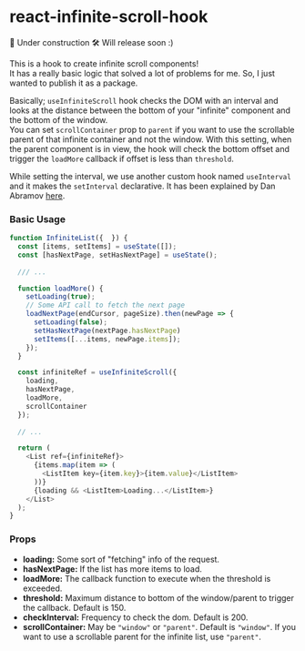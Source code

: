 # react-infinite-scroll-hook

🔨 Under construction 🛠 Will release soon :)

This is a hook to create infinite scroll components!  
It has a really basic logic that solved a lot of problems for me. So, I just wanted to publish it as a package.

Basically; `useInfiniteScroll` hook checks the DOM with an interval and looks at the distance between the bottom of your "infinite" component and the bottom of the window.  
You can set `scrollContainer` prop to `parent` if you want to use the scrollable parent of that infinite container and not the window. With this setting, when the parent component is in view, the hook will check the bottom offset and trigger the `loadMore` callback if offset is less than `threshold`.

While setting the interval, we use another custom hook named `useInterval` and it makes the `setInterval` declarative. It has been explained by Dan Abramov [here](https://overreacted.io/making-setinterval-declarative-with-react-hooks/). 

### Basic Usage
```javascript
function InfiniteList({  }) {
  const [items, setItems] = useState([]);
  const [hasNextPage, setHasNextPage] = useState();
    
  /// ...

  function loadMore() {
    setLoading(true);
    // Some API call to fetch the next page
    loadNextPage(endCursor, pageSize).then(newPage => {
      setLoading(false);
      setHasNextPage(nextPage.hasNextPage)
      setItems([...items, newPage.items]);
    });
  }

  const infiniteRef = useInfiniteScroll({
    loading,
    hasNextPage,
    loadMore,
    scrollContainer
  });
  
  // ...

  return (
    <List ref={infiniteRef}>
      {items.map(item => (
        <ListItem key={item.key}>{item.value}</ListItem>
      ))}
      {loading && <ListItem>Loading...</ListItem>}
    </List>
  );
}
```

### Props
* **loading:** Some sort of "fetching" info of the request.  
* **hasNextPage:** If the list has more items to load.  
* **loadMore:** The callback function to execute when the threshold is exceeded.  
* **threshold:** Maximum distance to bottom of the window/parent to trigger the callback. Default is 150.  
* **checkInterval:** Frequency to check the dom. Default is 200.  
* **scrollContainer:** May be `"window"` or `"parent"`. Default is `"window"`. If you want to use a scrollable parent for the infinite list, use `"parent"`.

[build-badge]: https://img.shields.io/travis/user/repo/master.png?style=flat-square
[build]: https://travis-ci.org/user/repo
[npm-badge]: https://img.shields.io/npm/v/npm-package.png?style=flat-square
[npm]: https://www.npmjs.org/package/npm-package
[coveralls-badge]: https://img.shields.io/coveralls/user/repo/master.png?style=flat-square
[coveralls]: https://coveralls.io/github/user/repo

